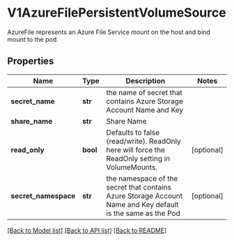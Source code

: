 # V1AzureFilePersistentVolumeSource

AzureFile represents an Azure File Service mount on the host and bind mount to the pod.

## Properties
Name | Type | Description | Notes
------------ | ------------- | ------------- | -------------
**secret_name** | **str** | the name of secret that contains Azure Storage Account Name and Key | 
**share_name** | **str** | Share Name | 
**read_only** | **bool** | Defaults to false (read/write). ReadOnly here will force the ReadOnly setting in VolumeMounts. | [optional] 
**secret_namespace** | **str** | the namespace of the secret that contains Azure Storage Account Name and Key default is the same as the Pod | [optional] 

[[Back to Model list]](../README.md#documentation-for-models) [[Back to API list]](../README.md#documentation-for-api-endpoints) [[Back to README]](../README.md)


